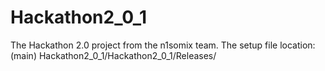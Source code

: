 # Hackathon2_0_1
The Hackathon 2.0 project from the n1somix team.
The setup file location: (main) Hackathon2_0_1/Hackathon2_0_1/Releases/
